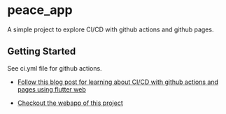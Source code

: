 # peace_app

A simple project to explore CI/CD with github actions and github pages.

## Getting Started

See ci.yml file for github actions.


- [Follow this blog post for learning about CI/CD with github actions and pages using flutter web](https://medium.com/flutter-community/flutter-web-github-actions-github-pages-dec8f308542a)


- [Checkout the webapp of this project](https://samvitjain.github.io/peace/)

